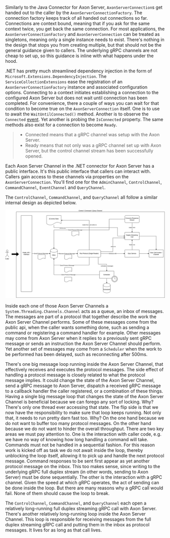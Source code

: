 Similarly to the Java Connector for Axon Server, `AxonServerConnection`s get handed out to the caller by the `AxonServerConnectionFactory`.
The connection factory keeps track of all handed out connections so far.
Connections are context bound, meaning that if you ask for the same context twice, you get back the same connection.
For most applications, the `AxonServerConnectionFactory` and `AxonServerConnection` can be treated as singletons, meaning only a single instance needs to exist.
There's nothing in the design that stops you from creating multiple, but that should not be the general guidance given to callers.
The underlying gRPC channels are not cheap to set up, so this guidance is inline with what happens under the hood.

.NET has pretty much streamlined dependency injection in the form of `Microsoft.Extensions.DependencyInjection`.
The `ServiceCollectionExtensions` ease the registration of an `AxonServerConnectionFactory` instance and associated configuration options.
Connecting to a context initiates establishing a connection to the configured Axon Server but does not wait until connection has been completed.
For convenience, there a couple of ways you can wait for that condition to become true on the `AxonServerConnection` itself.
One is to use to await the `WaitUntilConnected()` method.
Another is to observe the `Connected` [event](https://learn.microsoft.com/en-us/dotnet/standard/events/).
Yet another is probing the `IsConnected` property.
The same methods also exist for a connection to become `Ready`.

> - Connected means that a gRPC channel was setup with the Axon Server.
> - Ready means that not only was a gRPC channel set up with Axon Server, but the control channel stream has been successfully opened.

Each Axon Server Channel in the .NET connector for Axon Server has a public interface.
It's this public interface that callers can interact with.
Callers gain access to these channels via properties on the `AxonServerConnection`.
You'll find one for the `AdminChannel`, `ControlChannel`, `CommandChannel`, `EventChannel` and `QueryChannel`.

The `ControlChannel`, `CommandChannel`, and `QueryChannel` all follow a similar internal design as depicted below.

![](control_command_query_channel.png)

Inside each one of those Axon Server Channels a `System.Threading.Channels.Channel` acts as a queue, an inbox of messages.
The messages are part of a protocol that together describe the work the Axon Server Channel performs.
Some of these messages come from the public api, when the caller wants something done, such as sending a command or registering a command handler for example.
Other messages may come from Axon Server when it replies to a previously sent gRPC message or sends an instruction the Axon Server Channel should perform.
Yet another set of messages may come from a `Scheduler` when the work to be performed has been delayed, such as reconnecting after 500ms.

There's one big message loop running inside the Axon Server Channel, that effectively receives and executes the protocol messages.
The side effect of handling a protocol message is closely related to what the protocol message implies.
It could change the state of the Axon Server Channel, send a gRPC message to Axon Server, dispatch a received gRPC message to a callback handler the caller registered, or a combination of these things.
Having a single big message loop that changes the state of the Axon Server Channel is beneficial because we can forego any sort of locking.
Why? There's only one thread ever accessing that state.
The flip side is that we now have the responsibility to make sure that loop keeps running.
Not only that, it needs to run pretty darn fast too.
Why? On the one hand because we do not want to buffer too many protocol messages.
On the other hand because we do not want to hinder the overall throughput.
There are two key areas we must pay attention to.
One is the interaction with caller code, e.g. we have no way of knowing how long handling a command will take.
Commands must not be handled in a sequential fashion.
For this reason work is kicked off as task we do not await inside the loop, thereby unblocking the loop itself, allowing it to pick up and handle the next protocol message. Command responses to be sent first appear as yet another protocol message on the inbox. This too makes sense, since writing to the underlying gRPC full duplex stream (in other words, sending to Axon Server) must be done sequentially.
The other is the interaction with a gRPC channel.
Given the speed at which gRPC operates, the act of sending can be done inside the loop.
But there are many reasons why a gRPC call would fail.
None of them should cause the loop to break.

The `ControlChannel`, `CommandChannel`, and `QueryChannel` each open a relatively long-running full duplex streaming gRPC call with Axon Server.
There's another relatively long-running loop inside the Axon Server Channel.
This loop is responsible for receiving messages from the full duplex streaming gRPC call and putting them in the inbox as protocol messages.
It lives for as long as that call lives.

